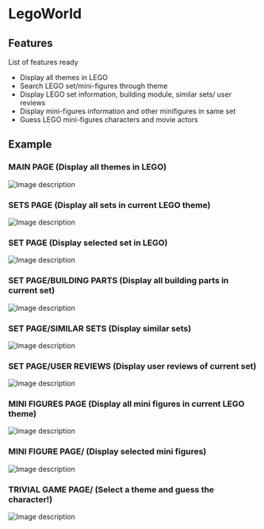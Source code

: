# LegoWorld

## Features
List of features ready 
* Display all themes in LEGO
* Search LEGO set/mini-figures through theme
* Display LEGO set information, building module, similar sets/ user reviews
* Display mini-figures information and other minifigures in same set
* Guess LEGO mini-figures characters and movie actors

## Example

### MAIN PAGE (Display all themes in LEGO)
![Image description](Images/main.JPG)

### SETS PAGE (Display all sets in current LEGO theme)
![Image description](Images/set.JPG)

### SET PAGE (Display selected set in LEGO)
![Image description](Images/Single_Set.JPG)

### SET PAGE/BUILDING PARTS (Display all building parts in current set)
![Image description](Images/building_parts.JPG)

### SET PAGE/SIMILAR SETS (Display similar sets)
![Image description](Images/Similar_Set.JPG)

### SET PAGE/USER REVIEWS (Display user reviews of current set)
![Image description](Images/User_Reviews.JPG)

### MINI FIGURES PAGE (Display all mini figures in current LEGO theme)
![Image description](Images/minifigure.JPG)

### MINI FIGURE PAGE/ (Display selected mini figures)
![Image description](Images/single_minifigure.JPG)

### TRIVIAL GAME PAGE/ (Select a theme and guess the character!)
![Image description](Images/game.JPG)
